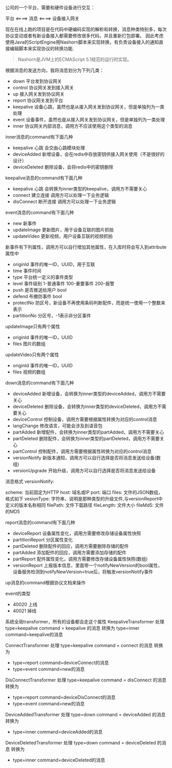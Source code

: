 公司的一个平台，需要和硬件设备进行交互：

平台 <====> 消息  <====> 设备接入网关

现在在线上跑的项目是在代码中硬编码实现的解析和转换，消息种类特别多，每次协议变动或者有新设备接入都需要修改很多代码，并且重新打包部署。
因此考虑使用Java的ScriptEngine用Nashorn脚本来实现转换，有负责设备接入的通知直接编辑脚本来实现协议的转换功能.

> Nashorn是JVM上的ECMAScript 5.1规范的运行时实现。

根据消息的发送方向，我将消息划分为下列几类：

- down 平台发到协议网关
- control 协议网关发到接入网关
- up 接入网关发到协议网关
- report 协议网关发到平台
- keepalive 设备心跳，虽然也是从接入网关发到协议网关，但是单独列为一类处理
- event 设备事件，虽然也是从接入网关发到协议网关，但是单独列为一类处理
- inner 协议网关内部消息，调用方不应该使用这个类型的消息

inner消息的command有下面几种

- keepalive 心跳 会交由心跳模块处理
- deviceAdded 新增设备，会在redis中存放密钥供接入网关使用（不是很好的设计）
- deviceDeleted 删除设备，会将redis中的密钥删除

keepalive消息的command有下面几种

- keepalive 心跳 会转换为inner类型的keepalive，调用方不需要关心
- connect 建立连接 调用方可以处理一下业务逻辑
- disConnect 断开连接 调用方可以处理一下业务逻辑

event消息的command有下面几种

- new 新事件
- updateImage 更新图片，用于设备互联的图片抓拍
- updateVideo 更新视频，用户设备互联的视频抓拍

新事件有下列属性，调用方可以自行增加其他属性，在入库时将会写入到attribute属性中
- originId 事件的唯一ID，UUID，用于互联
- time 事件时间
- type 平台统一定义的事件类型
- level 事件级别 1-普通事件 100-重要事件 200-报警
- push 是否推送给用户 bool
- defend 布撤防事件 bool
- protectNo 防区号，新设备不再使用条码判断配件，而是统一使用一个整数来表示
- partitionNo 分区号，-1表示非分区事件

updateImage只有两个属性
- originId 事件的唯一ID，UUID
- files 图片的数组

updateVideo只有两个属性
- originId 事件的唯一ID，UUID
- files 视频的数组

down消息的command有下面几种

- deviceAdded 新增设备，会转换为inner类型的deviceAdded，调用方不需要关心
- deviceDeleted 删除设备，会转换为inner类型的deviceDeleted，调用方不需要关心
- deviceControl 控制设备，调用方需要根据属性转换为对应的control消息
- langChange 修改语言，可能会涉及到语音包
- partAdded 新增配件，会转换为inner类型的partAdded，调用方不需要关心
- partDeleted 删除配件，会转换为inner类型的partDeleted，调用方不需要关心
- partControl 控制配件，调用方需要根据属性转换为对应的control消息
- versionNotify 新版本通知，调用方可以自行选择是否将消息发送给设备(数组)
- versionUpgrade 开始升级，调用方可以自行选择是否将消息发送给设备

消息格式
versionNotify:

scheme: 当前固定为HTTP
host: 域名或IP
port: 端口
files: 文件的JSON数组，格式如下
vesionType: 字符串，说明是那种类型的升级文件,与versionReport中定义的版本名称相同
filePath: 文件下载路径
fileLength: 文件大小
fileMd5: 文件的MD5

report消息的command有下面几种

- deviceReport 设备属性变化，调用方需要修改存储设备属性快照
- partitionReport 分区属性变化
- partDeleted 删除配件的回应，调用方需要删除存储的配件
- partAdded 添加配件的回应，调用方需要添加存储的配件
- partReport 配件属性变化，调用方需要修改存储设备属性快照(数组)
- versionReport 上报版本信息，里面带一个notifyNewVersion的bool属性，设备服务检测到notifyNewVersion=true后，将触发versionNotify事件

up消息的command根据协议文档来操作

event的类型
- 40020 上线
- 40021 掉线


系统全局transformer，所有的设备都会走这个属性
KeepaliveTransformer
处理 type=keepalive command = keepalive 的消息
转换为 type=inner command=keepalive的消息

ConnectTransformer
处理 type=keepalive command = connect 的消息
转换为

- type=report command=deviceConnect的消息
- type=event command=new的消息

DisConnectTransformer
处理 type=keepalive command = disConnect 的消息
转换为

- type=report command=deviceDisConnect的消息
- type=event command=new的消息

DeviceAddedTransformer
处理 type=down command = deviceAdded 的消息
转换为

- type=inner command=deviceAdded的消息

DeviceDeletedTransformer
处理 type=down command = deviceDeleted 的消息
转换为

- type=inner command=deviceDeleted的消息